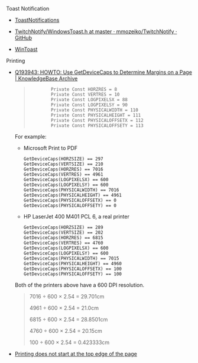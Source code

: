 Toast Notification

- [ToastNotifications](https://github.com/rafallopatka/ToastNotifications)

- [TwitchNotify/WindowsToast.h at master · mmozeiko/TwitchNotify · GitHub](https://github.com/mmozeiko/TwitchNotify/blob/master/WindowsToast.h)

- [WinToast](https://github.com/mohabouje/WinToast)

Printing

- [Q193943: HOWTO: Use GetDeviceCaps to Determine Margins on a Page | KnowledgeBase Archive](https://jeffpar.github.io/kbarchive/kb/193/Q193943/)
  
  > ```
  >         Private Const HORZRES = 8
  >         Private Const VERTRES = 10
  >         Private Const LOGPIXELSX = 88
  >         Private Const LOGPIXELSY = 90
  >         Private Const PHYSICALWIDTH = 110
  >         Private Const PHYSICALHEIGHT = 111
  >         Private Const PHYSICALOFFSETX = 112
  >         Private Const PHYSICALOFFSETY = 113
  > ```
  
  For example:
  
  - Microsoft Print to PDF
    
    ```
    GetDeviceCaps(HORZSIZE) == 297
    GetDeviceCaps(VERTSIZE) == 210
    GetDeviceCaps(HORZRES) == 7016
    GetDeviceCaps(VERTRES) == 4961
    GetDeviceCaps(LOGPIXELSX) == 600
    GetDeviceCaps(LOGPIXELSY) == 600
    GetDeviceCaps(PHYSICALWIDTH) == 7016
    GetDeviceCaps(PHYSICALHEIGHT) == 4961
    GetDeviceCaps(PHYSICALOFFSETX) == 0
    GetDeviceCaps(PHYSICALOFFSETY) == 0
    ```
  
  - HP LaserJet 400 M401 PCL 6, a real printer
    
    ```
    GetDeviceCaps(HORZSIZE) == 289
    GetDeviceCaps(VERTSIZE) == 202
    GetDeviceCaps(HORZRES) == 6815
    GetDeviceCaps(VERTRES) == 4760
    GetDeviceCaps(LOGPIXELSX) == 600
    GetDeviceCaps(LOGPIXELSY) == 600
    GetDeviceCaps(PHYSICALWIDTH) == 7015
    GetDeviceCaps(PHYSICALHEIGHT) == 4960
    GetDeviceCaps(PHYSICALOFFSETX) == 100
    GetDeviceCaps(PHYSICALOFFSETY) == 100
    ```
  
  Both of the printers above have a 600 DPI resolution.
  
  > 7016 ÷ 600 × 2.54 = 29.701cm
  > 
  > 4961 ÷ 600 × 2.54 = 21.0cm
  > 
  > 6815  ÷  600  ×  2.54 = 28.8501cm
  > 
  > 4760  ÷  600  ×  2.54 = 20.15cm
  > 
  > 100 ÷ 600 × 2.54 = 0.423333cm

- [Printing does not start at the top edge of the page](https://stackoverflow.com/questions/21448977/printing-does-not-start-at-the-top-edge-of-the-page)
